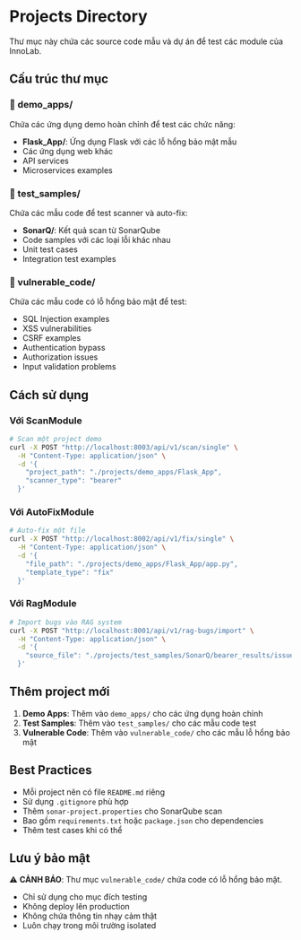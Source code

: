 # Projects Directory

Thư mục này chứa các source code mẫu và dự án để test các module của InnoLab.

## Cấu trúc thư mục

### 📁 demo_apps/
Chứa các ứng dụng demo hoàn chỉnh để test các chức năng:
- **Flask_App/**: Ứng dụng Flask với các lỗ hổng bảo mật mẫu
- Các ứng dụng web khác
- API services
- Microservices examples

### 📁 test_samples/
Chứa các mẫu code để test scanner và auto-fix:
- **SonarQ/**: Kết quả scan từ SonarQube
- Code samples với các loại lỗi khác nhau
- Unit test cases
- Integration test examples

### 📁 vulnerable_code/
Chứa các mẫu code có lỗ hổng bảo mật để test:
- SQL Injection examples
- XSS vulnerabilities
- CSRF examples
- Authentication bypass
- Authorization issues
- Input validation problems

## Cách sử dụng

### Với ScanModule
```bash
# Scan một project demo
curl -X POST "http://localhost:8003/api/v1/scan/single" \
  -H "Content-Type: application/json" \
  -d '{
    "project_path": "./projects/demo_apps/Flask_App",
    "scanner_type": "bearer"
  }'
```

### Với AutoFixModule
```bash
# Auto-fix một file
curl -X POST "http://localhost:8002/api/v1/fix/single" \
  -H "Content-Type: application/json" \
  -d '{
    "file_path": "./projects/demo_apps/Flask_App/app.py",
    "template_type": "fix"
  }'
```

### Với RagModule
```bash
# Import bugs vào RAG system
curl -X POST "http://localhost:8001/api/v1/rag-bugs/import" \
  -H "Content-Type: application/json" \
  -d '{
    "source_file": "./projects/test_samples/SonarQ/bearer_results/issues.json"
  }'
```

## Thêm project mới

1. **Demo Apps**: Thêm vào `demo_apps/` cho các ứng dụng hoàn chỉnh
2. **Test Samples**: Thêm vào `test_samples/` cho các mẫu code test
3. **Vulnerable Code**: Thêm vào `vulnerable_code/` cho các mẫu lỗ hổng bảo mật

## Best Practices

- Mỗi project nên có file `README.md` riêng
- Sử dụng `.gitignore` phù hợp
- Thêm `sonar-project.properties` cho SonarQube scan
- Bao gồm `requirements.txt` hoặc `package.json` cho dependencies
- Thêm test cases khi có thể

## Lưu ý bảo mật

⚠️ **CẢNH BÁO**: Thư mục `vulnerable_code/` chứa code có lỗ hổng bảo mật.
- Chỉ sử dụng cho mục đích testing
- Không deploy lên production
- Không chứa thông tin nhạy cảm thật
- Luôn chạy trong môi trường isolated